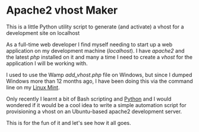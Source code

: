 # Apache2 vhost Maker

This is a little Python utility script to generate (and activate) a vhost for a development site on localhost

As a full-time web developer I find myself needing to start up a web application on my development machine (*localhost*). I have *apache2* and the latest *php* installed on it and many a time I need to create a *vhost* for the application I will be working with.

I used to use the Wamp *add_vhost.php* file on Windows, but since I dumped Windows more than 12 months ago, I have been doing this via the command line on my [Linux Mint](https://www.linuxmint.com).

Only recently I learnt a bit of Bash scripting and [Python](https://python.org) and I would wondered if it would be a cool idea to write a simple automation script for provisioning a vhost on an Ubuntu-based apache2 development server.

This is for the fun of it and let's see how it all goes.
